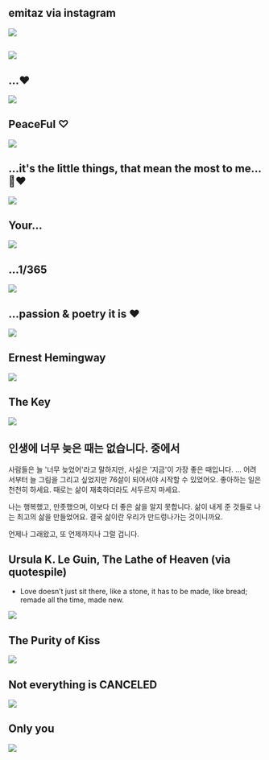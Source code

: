 
## emitaz via instagram
<img src="https://64.media.tumblr.com/c24e7dd613c28415c81a5682623fa9b5/cf12fb75e1b73706-4c/s1280x1920/c809119d7b107a895f7ad99a7947bd47f0f11963.jpg">



##
<img src="https://64.media.tumblr.com/d8eda995631214251dd62732c2b3b51f/tumblr_piix0793901sr0pvt_1280.png">


## ...❤
<img src="https://64.media.tumblr.com/0b06b663e7c5e813e185ebcd2f6f7e4a/ee4d9c99a7cf5b76-c5/s640x960/1391d7ed197fede5f9a3262a8790b3c925b48e82.jpg">


## PeaceFul ♡
<img src="https://64.media.tumblr.com/0d48af941da9238a2f99b9dd04edd7f4/09f213fcaa1f0f79-0d/s500x750/51394a7342e28e03355d01785b3568061e7a4234.png">


## ...it's the little things, that mean the most to me...🌼❤
<img src="https://64.media.tumblr.com/2033d5c54155a30a8ac09de990d78ced/38239254e11fcde1-50/s540x810/b8611388d5850ab5db5a77d06c51225983be0fc4.gifv">

## Your...
<img src="https://64.media.tumblr.com/146b9f3acb82e82f46da265008762be0/0bde9391c67bdd59-05/s1280x1920/b284d237ee1e7e1888c8458bb0a6de2be8d23ed2.jpg">

## ...1/365
<img src="https://64.media.tumblr.com/93b166e51261405eb15e5b5309228351/tumblr_oj1y9hb3Ql1ulkm9zo1_1280.jpg">

## ...passion & poetry it is ❤
<img src="https://64.media.tumblr.com/0a1158e8c4e9c18e3c253c582c96550d/204f2502cc8dc309-b0/s1280x1920/39a020632db3c525bffb0555c72113dedab59e67.jpg">


## Ernest Hemingway
<img src="https://64.media.tumblr.com/3665b10c47ae37fe53ffab5a8b9852d6/cbc0803427754166-81/s1280x1920/a30a2f0235ea04a0e5d247245abd59a687c46d8b.jpg">

## The Key
<img src="https://64.media.tumblr.com/7efa108490f6852d2cf6044124ecc034/48b18ee530790d81-6f/s640x960/9ac777067dd8264f162d282fb4559f758d5f9c9e.jpg">

## 인생에 너무 늦은 때는 없습니다. 중에서

사람들은 늘 '너무 늦었어'라고 말하지만, 사실은 '지금'이 가장 좋은 때입니다. ... 어려서부터 늘 그림을 그리고 싶었지만 76살이 되어서야 시작할 수 있었어오. 좋아하는 일은 천천히 하세요. 때로는 삶이 재축하더라도 서두르지 마세요.

나는 행복했고, 만좃했으며, 이보다 더 좋은 삶을 알지 못합니다. 삶이 내게 준 것들로 나는 최고의 삶을 만들었어요. 결국 삶이란 우리가 만드렁나가는 것이니까요. 

언제나 그래왔고, 또 언제까지나 그럴 겁니다.


## Ursula K. Le Guin, The Lathe of Heaven (via quotespile)
* Love doesn’t just sit there, like a stone, it has to be made, like bread; remade all the time, made new.

<img src="https://64.media.tumblr.com/5e1fa4fd49db6feb9bfdadb9b6f8a8b4/tumblr_n7y79zTlMp1qz6f9yo1_1280.jpg">

## The Purity of Kiss
<img src="https://64.media.tumblr.com/4c0be33dc912032299f1817d1c567d3c/0fdf03ed9f7e6742-eb/s1280x1920/ecc2b6633e5428a5e8d44cbd4eb344817e87003b.jpg">

## Not everything is CANCELED
<img src="https://64.media.tumblr.com/edd108c22306fa7c2bb50a004594fb91/3f9e0b3a3bca1968-9c/s640x960/6d9cd52163d025a29f182b740fffd2722abf4c2f.jpg">

## Only you
<img src="https://64.media.tumblr.com/f7d5b60fcd72655317d34295303545f2/60729671057e06c7-e3/s500x750/80f23008d41c1741dcca2c33a263a44b45b29204.jpg">

